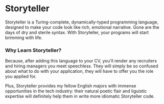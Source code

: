 # Storyteller

Storyteller is a Turing-complete, dynamically-typed  programming language, designed to make your code look like rich, emotional narrative. Gone are the days of dry and sterile syntax. With Storyteller, your programs will start brimming with life.

### Why Learn Storyteller?

Because, after adding this language to your CV, you'll render any recruiters and hiring managers you meet speechless. They will simply be so confused about what to do with your application, they will have to offer you the role you applied for.

Plus, Storyteller provides my fellow English majors with immense opportunities in the tech industry: their natural poetic flair and liguistic expertise will definitely help them in write more idiomatic Storyteller code.